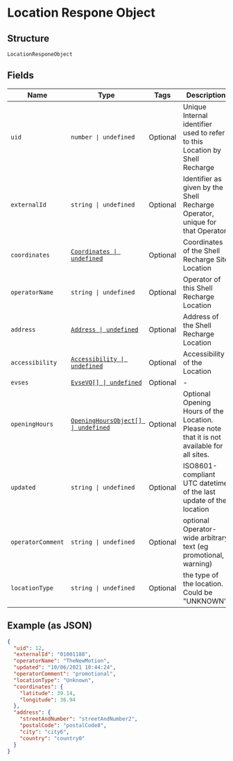 
# Location Respone Object

## Structure

`LocationResponeObject`

## Fields

| Name | Type | Tags | Description |
|  --- | --- | --- | --- |
| `uid` | `number \| undefined` | Optional | Unique Internal identifier used to refer to this Location by Shell Recharge |
| `externalId` | `string \| undefined` | Optional | Identifier as given by the Shell Recharge Operator, unique for that Operator |
| `coordinates` | [`Coordinates \| undefined`](../../doc/models/coordinates.md) | Optional | Coordinates of the Shell Recharge Site Location |
| `operatorName` | `string \| undefined` | Optional | Operator of this Shell Recharge Location |
| `address` | [`Address \| undefined`](../../doc/models/address.md) | Optional | Address of the Shell Recharge Location |
| `accessibility` | [`Accessibility \| undefined`](../../doc/models/accessibility.md) | Optional | Accessibility of the Location |
| `evses` | [`EvseVO[] \| undefined`](../../doc/models/evse-vo.md) | Optional | - |
| `openingHours` | [`OpeningHoursObject[] \| undefined`](../../doc/models/opening-hours-object.md) | Optional | Optional Opening Hours of the Location. Please note that it is not available for all sites. |
| `updated` | `string \| undefined` | Optional | ISO8601-compliant UTC datetime of the last update of the location |
| `operatorComment` | `string \| undefined` | Optional | optional Operator-wide arbitrary text (eg promotional, warning) |
| `locationType` | `string \| undefined` | Optional | the type of the location. Could be "UNKNOWN". |

## Example (as JSON)

```json
{
  "uid": 12,
  "externalId": "01001188",
  "operatorName": "TheNewMotion",
  "updated": "10/06/2021 10:44:24",
  "operatorComment": "promotional",
  "locationType": "Unknown",
  "coordinates": {
    "latitude": 39.14,
    "longitude": 36.94
  },
  "address": {
    "streetAndNumber": "streetAndNumber2",
    "postalCode": "postalCode8",
    "city": "city6",
    "country": "country0"
  }
}
```

